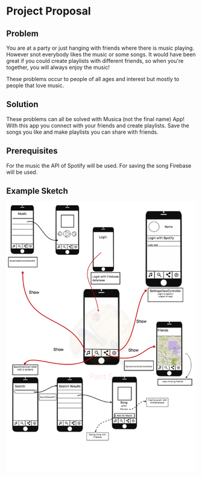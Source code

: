 # Project Proposal

## Problem
You are at a party or just hanging with friends where there is music playing. However snot everybody likes the music or some songs. 
It would have been great if you could create playlists with different friends, so when you're together, you will always enjoy the
music!

These problems occur to people of all ages and interest but mostly to people that love music.

## Solution
These problems can all be solved with Musica (not the final name) App! With this app you connect with your friends and create playlists. Save the songs you like and make playlists you can share with friends. 

## Prerequisites
For the music the API of Spotify will be used. For saving the song Firebase will be used. 

## Example Sketch
![](doc/finalDesign.png)
